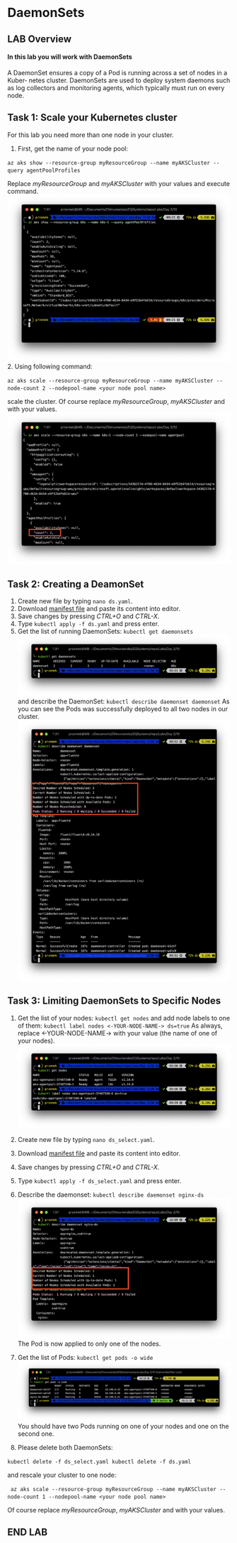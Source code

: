 
<br><br>
<br><br>
<br><br>

# DaemonSets

## LAB Overview

#### In this lab you will work with DaemonSets

A DaemonSet ensures a copy of a Pod is running across a set of nodes in a Kuber‐ netes cluster. DaemonSets are used to deploy system daemons such as log collectors and monitoring agents, which typically must run on every node.

## Task 1: Scale your Kubernetes cluster

For this lab you need more than one node in your cluster.
1. First, get the name of your node pool:

``
az aks show --resource-group myResourceGroup --name myAKSCluster --query agentPoolProfiles
``

Replace *myResourceGroup* and *myAKSCluster* with your values and execute command.
![img](./img/nodepool.png)
2. Using following command:

``az aks scale --resource-group myResourceGroup --name myAKSCluster --node-count 2 --nodepool-name <your node pool name>`` 

scale the cluster. Of course replace *myResourceGroup*, *myAKSCluster* and *<your node pool name>* with your values.
![img](./img/nodes.png)

## Task 2: Creating a DeamonSet

1. Create new file by typing ``nano ds.yaml``.
2. Download [manifest file](./files/ds.yaml) and paste its content into editor.
3. Save changes by pressing *CTRL+O* and *CTRL-X*.
4. Type ``kubectl apply -f ds.yaml`` and press enter.
5. Get the list of running DaemonSets: ``kubectl get daemonsets``
![img](./img/daemonset1.png)
and describe the DaemonSet: ``kubectl describe daemonset daemonset``
As you can see the Pods was successfully deployed to all two nodes in our cluster. 
![img](./img/daemonset2.png)

## Task 3: Limiting DaemonSets to Specific Nodes

1. Get the list of your nodes:
``
kubectl get nodes
``
and add node labels to one of them:
``
kubectl label nodes <-YOUR-NODE-NAME-> ds=true
``
As always, replace <-YOUR-NODE-NAME-> with your value (the name of one of your nodes).
![img](./img/node_label.png)
2. Create new file by typing ``nano ds_select.yaml``.
3. Download [manifest file](./files/ds_select.yaml) and paste its content into editor.
4. Save changes by pressing *CTRL+O* and *CTRL-X*.
5. Type ``kubectl apply -f ds_select.yaml`` and press enter.
6. Describe the daemonset: ``kubectl describe daemonset nginx-ds``
![img](./img/daemonset3.png)
The Pod is now applied to only one of the nodes.
7. Get the list of Pods:
``
kubectl get pods -o wide
``
![img](./img/daemonset4.png)
You should have two Pods running on one of your nodes and one on the second one.

8. Please delete both DaemonSets:

``
kubectl delete -f ds_select.yaml
kubectl delete -f ds.yaml
``

and rescale your cluster to one node:

``
az aks scale --resource-group myResourceGroup --name myAKSCluster --node-count 1 --nodepool-name <your node pool name>`` 

Of course replace *myResourceGroup*, *myAKSCluster* and *<your node pool name>* with your values.

## END LAB

<br><br>


